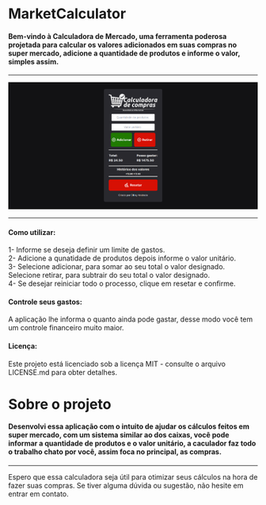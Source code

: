 <h1>MarketCalculator</h1>
<h4>
    Bem-vindo à Calculadora de Mercado, uma ferramenta poderosa projetada para calcular os valores adicionados em suas compras no super mercado, adicione a quantidade de produtos e informe o valor, simples assim.
</h4>
<hr/>
<img src="/public/thumb.png">
<hr/>

<h4>Como utilizar:</h4>
<p>
    1- Informe se deseja definir um limite de gastos.
    <br>
    2- Adicione a qunatidade de produtos depois informe o valor unitário.
    <br>
    3- Selecione adicionar, para somar ao seu total o valor designado. Selecione retirar, para subtrair do seu total o valor designado.
    <br>
    4- Se desejar reiniciar todo o processo, clique em resetar e confirme.
</p>

<h4>Controle seus gastos:</h4>
<p>A aplicação lhe informa o quanto ainda pode gastar, desse modo você tem um controle financeiro muito maior.</p>

<h4>Licença:</h4>
<p>Este projeto está licenciado sob a licença MIT - consulte o arquivo LICENSE.md para obter detalhes.</p>

<h1>Sobre o projeto</h1>
<h4>
    Desenvolvi essa aplicação com o intuito de ajudar os cálculos feitos em super mercado, com um sistema similar ao dos caixas, você pode informar a quantidade de produtos e o valor unitário, a caculador faz todo o trabalho chato por você, assim        foca no principal, as compras.
</h4>

<hr/>

<p>
    Espero que essa calculadora seja útil para otimizar seus cálculos na hora de fazer suas compras.
     Se tiver alguma dúvida ou sugestão, não hesite em entrar em contato.
</p>
